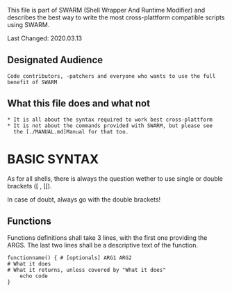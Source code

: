 This file is part of SWARM (Shell Wrapper And Runtime Modifier)
and describes the best way to write the most cross-plattform
compatible scripts using SWARM.

Last Changed: 2020.03.13



Designated Audience
-------------------

	Code contributors, -patchers and everyone who wants to use the full benefit of SWARM



What this file does and what not
--------------------------------

	* It is all about the syntax required to work best cross-plattform
	* It is not about the commands provided with SWARM, but please see
	  the [./MANUAL.md]Manual for that too.




BASIC SYNTAX
============

As for all shells, there is always the question wether to use single or double brackets ([ , [[).

In case of doubt, always go with the double brackets!



Functions
---------

Functions definitions shall take 3 lines,
with the first one providing the ARGS.
The last two lines shall be a descriptive text of the function.

	functionname() { # [optionals] ARG1 ARG2
	# What it does
	# What it returns, unless covered by "What it does"
		echo code
	}
